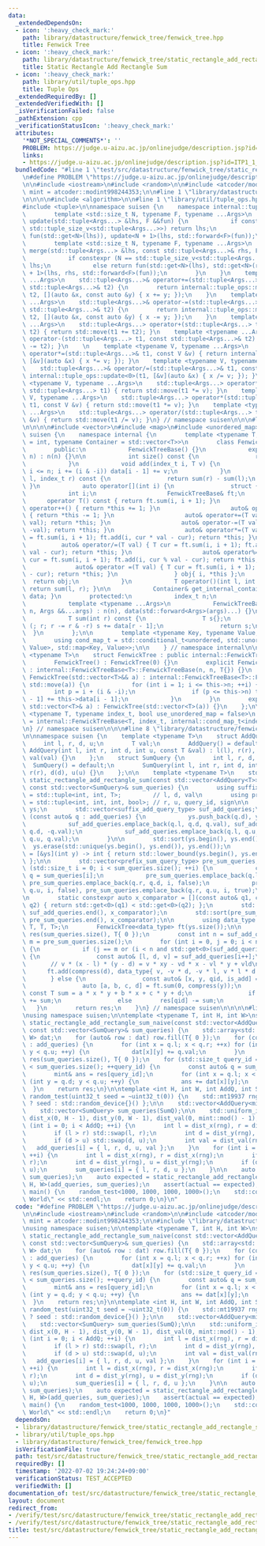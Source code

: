 ```yaml
---
data:
  _extendedDependsOn:
  - icon: ':heavy_check_mark:'
    path: library/datastructure/fenwick_tree/fenwick_tree.hpp
    title: Fenwick Tree
  - icon: ':heavy_check_mark:'
    path: library/datastructure/fenwick_tree/static_rectangle_add_rectangle_sum.hpp
    title: Static Rectangle Add Rectangle Sum
  - icon: ':heavy_check_mark:'
    path: library/util/tuple_ops.hpp
    title: Tuple Ops
  _extendedRequiredBy: []
  _extendedVerifiedWith: []
  _isVerificationFailed: false
  _pathExtension: cpp
  _verificationStatusIcon: ':heavy_check_mark:'
  attributes:
    '*NOT_SPECIAL_COMMENTS*': ''
    PROBLEM: https://judge.u-aizu.ac.jp/onlinejudge/description.jsp?id=ITP1_1_A
    links:
    - https://judge.u-aizu.ac.jp/onlinejudge/description.jsp?id=ITP1_1_A
  bundledCode: "#line 1 \"test/src/datastructure/fenwick_tree/static_rectangle_add_rectangle_sum/dummy.test.cpp\"\
    \n#define PROBLEM \"https://judge.u-aizu.ac.jp/onlinejudge/description.jsp?id=ITP1_1_A\"\
    \n\n#include <iostream>\n#include <random>\n\n#include <atcoder/modint>\nusing\
    \ mint = atcoder::modint998244353;\n\n#line 1 \"library/datastructure/fenwick_tree/static_rectangle_add_rectangle_sum.hpp\"\
    \n\n\n\n#include <algorithm>\n\n#line 1 \"library/util/tuple_ops.hpp\"\n\n\n\n\
    #include <tuple>\n\nnamespace suisen {\n    namespace internal::tuple_ops {\n\
    \        template <std::size_t N, typename F, typename ...Args>\n        std::tuple<Args...>&\
    \ update(std::tuple<Args...> &lhs, F &&fun) {\n            if constexpr (N ==\
    \ std::tuple_size_v<std::tuple<Args...>>) return lhs;\n            else return\
    \ fun(std::get<N>(lhs)), update<N + 1>(lhs, std::forward<F>(fun));\n        }\n\
    \        template <std::size_t N, typename F, typename ...Args>\n        std::tuple<Args...>&\
    \ merge(std::tuple<Args...> &lhs, const std::tuple<Args...>& rhs, F &&fun) {\n\
    \            if constexpr (N == std::tuple_size_v<std::tuple<Args...>>) return\
    \ lhs;\n            else return fun(std::get<N>(lhs), std::get<N>(rhs)), merge<N\
    \ + 1>(lhs, rhs, std::forward<F>(fun));\n        }\n    }\n    template <typename\
    \ ...Args>\n    std::tuple<Args...>& operator+=(std::tuple<Args...>& t1, const\
    \ std::tuple<Args...>& t2) {\n        return internal::tuple_ops::merge<0>(t1,\
    \ t2, [](auto &x, const auto &y) { x += y; });\n    }\n    template <typename\
    \ ...Args>\n    std::tuple<Args...>& operator-=(std::tuple<Args...>& t1, const\
    \ std::tuple<Args...>& t2) {\n        return internal::tuple_ops::merge<0>(t1,\
    \ t2, [](auto &x, const auto &y) { x -= y; });\n    }\n    template <typename\
    \ ...Args>\n    std::tuple<Args...> operator+(std::tuple<Args...> t1, const std::tuple<Args...>&\
    \ t2) { return std::move(t1 += t2); }\n    template <typename ...Args>\n    std::tuple<Args...>\
    \ operator-(std::tuple<Args...> t1, const std::tuple<Args...>& t2) { return std::move(t1\
    \ -= t2); }\n    \n    template <typename V, typename ...Args>\n    std::tuple<Args...>&\
    \ operator*=(std::tuple<Args...>& t1, const V &v) { return internal::tuple_ops::update<0>(t1,\
    \ [&v](auto &x) { x *= v; }); }\n    template <typename V, typename ...Args>\n\
    \    std::tuple<Args...>& operator/=(std::tuple<Args...>& t1, const V &v) { return\
    \ internal::tuple_ops::update<0>(t1, [&v](auto &x) { x /= v; }); }\n\n    template\
    \ <typename V, typename ...Args>\n    std::tuple<Args...> operator*(const V &v,\
    \ std::tuple<Args...> t1) { return std::move(t1 *= v); }\n    template <typename\
    \ V, typename ...Args>\n    std::tuple<Args...> operator*(std::tuple<Args...>\
    \ t1, const V &v) { return std::move(t1 *= v); }\n    template <typename V, typename\
    \ ...Args>\n    std::tuple<Args...> operator/(std::tuple<Args...> t1, const V\
    \ &v) { return std::move(t1 /= v); }\n} // namespace suisen\n\n\n#line 1 \"library/datastructure/fenwick_tree/fenwick_tree.hpp\"\
    \n\n\n\n#include <vector>\n#include <map>\n#include <unordered_map>\n\nnamespace\
    \ suisen {\n    namespace internal {\n        template <typename T, typename index_t\
    \ = int, typename Container = std::vector<T>>\n        class FenwickTreeBase {\n\
    \        public:\n            FenwickTreeBase() {}\n            explicit FenwickTreeBase(index_t\
    \ n) : n(n) {}\n\n            int size() const {\n                return n;\n\
    \            }\n            void add(index_t i, T v) {\n                for (++i;\
    \ i <= n; i += (i & -i)) data[i - 1] += v;\n            }\n            T sum(index_t\
    \ l, index_t r) const {\n                return sum(r) - sum(l);\n           \
    \ }\n            auto operator[](int i) {\n                struct {\n        \
    \            int i;\n                    FenwickTreeBase& ft;\n              \
    \      operator T() const { return ft.sum(i, i + 1); }\n                    auto&\
    \ operator++() { return *this += 1; }\n                    auto& operator--()\
    \ { return *this -= 1; }\n                    auto& operator+=(T val) { ft.add(i,\
    \ val); return *this; }\n                    auto& operator-=(T val) { ft.add(i,\
    \ -val); return *this; }\n                    auto& operator*=(T val) { T cur\
    \ = ft.sum(i, i + 1); ft.add(i, cur * val - cur); return *this; }\n          \
    \          auto& operator/=(T val) { T cur = ft.sum(i, i + 1); ft.add(i, cur /\
    \ val - cur); return *this; }\n                    auto& operator%=(T val) { T\
    \ cur = ft.sum(i, i + 1); ft.add(i, cur % val - cur); return *this; }\n      \
    \              auto& operator =(T val) { T cur = ft.sum(i, i + 1); ft.add(i, val\
    \ - cur); return *this; }\n                } obj{ i, *this };\n              \
    \  return obj;\n            }\n            T operator()(int l, int r) const {\
    \ return sum(l, r); }\n\n            Container& get_internal_container() { return\
    \ data; }\n        protected:\n            index_t n;\n            Container data;\n\
    \            template <typename ...Args>\n            FenwickTreeBase(index_t\
    \ n, Args &&...args) : n(n), data(std::forward<Args>(args)...) {}\n        private:\n\
    \            T sum(int r) const {\n                T s{};\n                for\
    \ (; r; r -= r & -r) s += data[r - 1];\n                return s;\n          \
    \  }\n        };\n\n        template <typename Key, typename Value, bool unordered>\n\
    \        using cond_map_t = std::conditional_t<unordered, std::unordered_map<Key,\
    \ Value>, std::map<Key, Value>>;\n\n    } // namespace internal\n\n    template\
    \ <typename T>\n    struct FenwickTree : public internal::FenwickTreeBase<T> {\n\
    \        FenwickTree() : FenwickTree(0) {}\n        explicit FenwickTree(int n)\
    \ : internal::FenwickTreeBase<T>::FenwickTreeBase(n, n, T{}) {}\n        explicit\
    \ FenwickTree(std::vector<T>&& a) : internal::FenwickTreeBase<T>::FenwickTreeBase(a.size(),\
    \ std::move(a)) {\n            for (int i = 1; i <= this->n; ++i) {\n        \
    \        int p = i + (i & -i);\n                if (p <= this->n) this->data[p\
    \ - 1] += this->data[i - 1];\n            }\n        }\n        explicit FenwickTree(const\
    \ std::vector<T>& a) : FenwickTree(std::vector<T>(a)) {}\n    };\n\n    template\
    \ <typename T, typename index_t, bool use_unordered_map = false>\n    using MapFenwickTree\
    \ = internal::FenwickTreeBase<T, index_t, internal::cond_map_t<index_t, T, use_unordered_map>>;\n\
    \n} // namespace suisen\n\n\n#line 8 \"library/datastructure/fenwick_tree/static_rectangle_add_rectangle_sum.hpp\"\
    \n\nnamespace suisen {\n    template <typename T>\n    struct AddQuery {\n   \
    \     int l, r, d, u;\n        T val;\n        AddQuery() = default;\n       \
    \ AddQuery(int l, int r, int d, int u, const T &val) : l(l), r(r), d(d), u(u),\
    \ val(val) {}\n    };\n    struct SumQuery {\n        int l, r, d, u;\n      \
    \  SumQuery() = default;\n        SumQuery(int l, int r, int d, int u) : l(l),\
    \ r(r), d(d), u(u) {}\n    };\n\n    template <typename T>\n    std::vector<T>\
    \ static_rectangle_add_rectangle_sum(const std::vector<AddQuery<T>>& add_queries,\
    \ const std::vector<SumQuery>& sum_queries) {\n        using suffix_add_query_type\
    \ = std::tuple<int, int, T>;         // l, d, val\n        using prefix_sum_query_type\
    \ = std::tuple<int, int, int, bool>; // r, u, query_id, sign\n\n        std::vector<int>\
    \ ys;\n        std::vector<suffix_add_query_type> suf_add_queries;\n        for\
    \ (const auto& q : add_queries) {\n            ys.push_back(q.d), ys.push_back(q.u);\n\
    \            suf_add_queries.emplace_back(q.l, q.d, q.val), suf_add_queries.emplace_back(q.r,\
    \ q.d, -q.val);\n            suf_add_queries.emplace_back(q.l, q.u, -q.val), suf_add_queries.emplace_back(q.r,\
    \ q.u, q.val);\n        }\n\n        std::sort(ys.begin(), ys.end());\n      \
    \  ys.erase(std::unique(ys.begin(), ys.end()), ys.end());\n        auto compress\
    \ = [&ys](int y) -> int { return std::lower_bound(ys.begin(), ys.end(), y) - ys.begin();\
    \ };\n\n        std::vector<prefix_sum_query_type> pre_sum_queries;\n        for\
    \ (std::size_t i = 0; i < sum_queries.size(); ++i) {\n            const auto&\
    \ q = sum_queries[i];\n            pre_sum_queries.emplace_back(q.l, q.d, i, true),\
    \ pre_sum_queries.emplace_back(q.r, q.d, i, false);\n            pre_sum_queries.emplace_back(q.l,\
    \ q.u, i, false), pre_sum_queries.emplace_back(q.r, q.u, i, true);\n        }\n\
    \n        static constexpr auto x_comparator = [](const auto& q1, const auto&\
    \ q2) { return std::get<0>(q1) < std::get<0>(q2); };\n        std::sort(suf_add_queries.begin(),\
    \ suf_add_queries.end(), x_comparator);\n        std::sort(pre_sum_queries.begin(),\
    \ pre_sum_queries.end(), x_comparator);\n\n        using data_type = std::tuple<T,\
    \ T, T, T>;\n        FenwickTree<data_type> ft(ys.size());\n\n        std::vector<T>\
    \ res(sum_queries.size(), T{ 0 });\n        const int n = suf_add_queries.size(),\
    \ m = pre_sum_queries.size();\n        for (int i = 0, j = 0; i < n or j < m;)\
    \ {\n            if (j == m or (i < n and std::get<0>(suf_add_queries[i]) < std::get<0>(pre_sum_queries[j])))\
    \ {\n                const auto& [l, d, v] = suf_add_queries[i++];\n         \
    \       // v * (x - l) * (y - d) = v * xy - vd * x - vl * y + vld\n          \
    \      ft.add(compress(d), data_type{ v, -v * d, -v * l, v * l * d });\n     \
    \       } else {\n                const auto& [x, y, qid, is_add] = pre_sum_queries[j++];\n\
    \                auto [a, b, c, d] = ft.sum(0, compress(y));\n               \
    \ const T sum = a * x * y + b * x + c * y + d;\n                if (is_add) res[qid]\
    \ += sum;\n                else        res[qid] -= sum;\n            }\n     \
    \   }\n        return res;\n    }\n} // namespace suisen\n\n\n\n#line 10 \"test/src/datastructure/fenwick_tree/static_rectangle_add_rectangle_sum/dummy.test.cpp\"\
    \nusing namespace suisen;\n\ntemplate <typename T, int H, int W>\nstd::vector<T>\
    \ static_rectangle_add_rectangle_sum_naive(const std::vector<AddQuery<T>>& add_queries,\
    \ const std::vector<SumQuery>& sum_queries) {\n    std::array<std::array<T, H>,\
    \ W> dat;\n    for (auto& row : dat) row.fill(T{ 0 });\n    for (const auto& q\
    \ : add_queries) {\n        for (int x = q.l; x < q.r; ++x) for (int y = q.d;\
    \ y < q.u; ++y) {\n            dat[x][y] += q.val;\n        }\n    }\n    std::vector<T>\
    \ res(sum_queries.size(), T{ 0 });\n    for (std::size_t query_id = 0; query_id\
    \ < sum_queries.size(); ++query_id) {\n        const auto& q = sum_queries[query_id];\n\
    \        mint& ans = res[query_id];\n        for (int x = q.l; x < q.r; ++x) for\
    \ (int y = q.d; y < q.u; ++y) {\n            ans += dat[x][y];\n        }\n  \
    \  }\n    return res;\n}\n\ntemplate <int H, int W, int AddQ, int SumQ>\nvoid\
    \ random_test(uint32_t seed = ~uint32_t(0)) {\n    std::mt19937 rng{ seed != ~uint32_t(0)\
    \ ? seed : std::random_device{}() };\n\n    std::vector<AddQuery<mint>> add_queries(AddQ);\n\
    \    std::vector<SumQuery> sum_queries(SumQ);\n\n    std::uniform_int_distribution<int>\
    \ dist_x(0, H - 1), dist_y(0, W - 1), dist_val(0, mint::mod() - 1);\n\n    for\
    \ (int i = 0; i < AddQ; ++i) {\n        int l = dist_x(rng), r = dist_x(rng);\n\
    \        if (l > r) std::swap(l, r);\n        int d = dist_y(rng), u = dist_y(rng);\n\
    \        if (d > u) std::swap(d, u);\n        int val = dist_val(rng);\n     \
    \   add_queries[i] = { l, r, d, u, val };\n    }\n    for (int i = 0; i < SumQ;\
    \ ++i) {\n        int l = dist_x(rng), r = dist_x(rng);\n        if (l > r) std::swap(l,\
    \ r);\n        int d = dist_y(rng), u = dist_y(rng);\n        if (d > u) std::swap(d,\
    \ u);\n        sum_queries[i] = { l, r, d, u };\n    }\n\n    auto actual = static_rectangle_add_rectangle_sum(add_queries,\
    \ sum_queries);\n    auto expected = static_rectangle_add_rectangle_sum_naive<mint,\
    \ H, W>(add_queries, sum_queries);\n    assert(actual == expected);\n}\n\nint\
    \ main() {\n    random_test<1000, 1000, 1000, 1000>();\n    std::cout << \"Hello\
    \ World\" << std::endl;\n    return 0;\n}\n"
  code: "#define PROBLEM \"https://judge.u-aizu.ac.jp/onlinejudge/description.jsp?id=ITP1_1_A\"\
    \n\n#include <iostream>\n#include <random>\n\n#include <atcoder/modint>\nusing\
    \ mint = atcoder::modint998244353;\n\n#include \"library/datastructure/fenwick_tree/static_rectangle_add_rectangle_sum.hpp\"\
    \nusing namespace suisen;\n\ntemplate <typename T, int H, int W>\nstd::vector<T>\
    \ static_rectangle_add_rectangle_sum_naive(const std::vector<AddQuery<T>>& add_queries,\
    \ const std::vector<SumQuery>& sum_queries) {\n    std::array<std::array<T, H>,\
    \ W> dat;\n    for (auto& row : dat) row.fill(T{ 0 });\n    for (const auto& q\
    \ : add_queries) {\n        for (int x = q.l; x < q.r; ++x) for (int y = q.d;\
    \ y < q.u; ++y) {\n            dat[x][y] += q.val;\n        }\n    }\n    std::vector<T>\
    \ res(sum_queries.size(), T{ 0 });\n    for (std::size_t query_id = 0; query_id\
    \ < sum_queries.size(); ++query_id) {\n        const auto& q = sum_queries[query_id];\n\
    \        mint& ans = res[query_id];\n        for (int x = q.l; x < q.r; ++x) for\
    \ (int y = q.d; y < q.u; ++y) {\n            ans += dat[x][y];\n        }\n  \
    \  }\n    return res;\n}\n\ntemplate <int H, int W, int AddQ, int SumQ>\nvoid\
    \ random_test(uint32_t seed = ~uint32_t(0)) {\n    std::mt19937 rng{ seed != ~uint32_t(0)\
    \ ? seed : std::random_device{}() };\n\n    std::vector<AddQuery<mint>> add_queries(AddQ);\n\
    \    std::vector<SumQuery> sum_queries(SumQ);\n\n    std::uniform_int_distribution<int>\
    \ dist_x(0, H - 1), dist_y(0, W - 1), dist_val(0, mint::mod() - 1);\n\n    for\
    \ (int i = 0; i < AddQ; ++i) {\n        int l = dist_x(rng), r = dist_x(rng);\n\
    \        if (l > r) std::swap(l, r);\n        int d = dist_y(rng), u = dist_y(rng);\n\
    \        if (d > u) std::swap(d, u);\n        int val = dist_val(rng);\n     \
    \   add_queries[i] = { l, r, d, u, val };\n    }\n    for (int i = 0; i < SumQ;\
    \ ++i) {\n        int l = dist_x(rng), r = dist_x(rng);\n        if (l > r) std::swap(l,\
    \ r);\n        int d = dist_y(rng), u = dist_y(rng);\n        if (d > u) std::swap(d,\
    \ u);\n        sum_queries[i] = { l, r, d, u };\n    }\n\n    auto actual = static_rectangle_add_rectangle_sum(add_queries,\
    \ sum_queries);\n    auto expected = static_rectangle_add_rectangle_sum_naive<mint,\
    \ H, W>(add_queries, sum_queries);\n    assert(actual == expected);\n}\n\nint\
    \ main() {\n    random_test<1000, 1000, 1000, 1000>();\n    std::cout << \"Hello\
    \ World\" << std::endl;\n    return 0;\n}"
  dependsOn:
  - library/datastructure/fenwick_tree/static_rectangle_add_rectangle_sum.hpp
  - library/util/tuple_ops.hpp
  - library/datastructure/fenwick_tree/fenwick_tree.hpp
  isVerificationFile: true
  path: test/src/datastructure/fenwick_tree/static_rectangle_add_rectangle_sum/dummy.test.cpp
  requiredBy: []
  timestamp: '2022-07-02 19:24:24+09:00'
  verificationStatus: TEST_ACCEPTED
  verifiedWith: []
documentation_of: test/src/datastructure/fenwick_tree/static_rectangle_add_rectangle_sum/dummy.test.cpp
layout: document
redirect_from:
- /verify/test/src/datastructure/fenwick_tree/static_rectangle_add_rectangle_sum/dummy.test.cpp
- /verify/test/src/datastructure/fenwick_tree/static_rectangle_add_rectangle_sum/dummy.test.cpp.html
title: test/src/datastructure/fenwick_tree/static_rectangle_add_rectangle_sum/dummy.test.cpp
---
```

